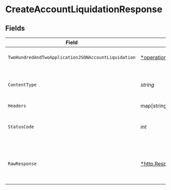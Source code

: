 # CreateAccountLiquidationResponse


## Fields

| Field                                                                                                                                  | Type                                                                                                                                   | Required                                                                                                                               | Description                                                                                                                            |
| -------------------------------------------------------------------------------------------------------------------------------------- | -------------------------------------------------------------------------------------------------------------------------------------- | -------------------------------------------------------------------------------------------------------------------------------------- | -------------------------------------------------------------------------------------------------------------------------------------- |
| `TwoHundredAndTwoApplicationJSONAccountLiquidation`                                                                                    | [*operations.CreateAccountLiquidationAccountLiquidation](../../../pkg/models/operations/createaccountliquidationaccountliquidation.md) | :heavy_minus_sign:                                                                                                                     | Account liquidation object                                                                                                             |
| `ContentType`                                                                                                                          | *string*                                                                                                                               | :heavy_check_mark:                                                                                                                     | HTTP response content type for this operation                                                                                          |
| `Headers`                                                                                                                              | map[string][]*string*                                                                                                                  | :heavy_minus_sign:                                                                                                                     | N/A                                                                                                                                    |
| `StatusCode`                                                                                                                           | *int*                                                                                                                                  | :heavy_check_mark:                                                                                                                     | HTTP response status code for this operation                                                                                           |
| `RawResponse`                                                                                                                          | [*http.Response](https://pkg.go.dev/net/http#Response)                                                                                 | :heavy_minus_sign:                                                                                                                     | Raw HTTP response; suitable for custom response parsing                                                                                |